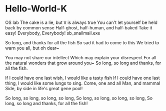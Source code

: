 # Hello-World-K
OS lab
The cake is a lie, but π is always true
You can't let yourself be held back by common sense
Half-ghost, half-human, and half-baked
Take it easy!
Everybody, Everybody!
sb_snailmail.exe

So long, and thanks for all the fish
So sad it had to come to this
We tried to warn you all, but oh dear~

You may not share our intellect
Which may explain your disrespect
For all the natural wonders that grow around you~
So long, so long and thanks, for all the fish.

If I could have one last wish, I would like a tasty fish
If I could have one last thing, I would like some lungs to sing.
Come, one and all
Man, and mammal
Side, by side in life's great gene pool!

So long, so long, so long, so long,
So long, so long, so long, so long,
So long, so long and thanks, for all the fish!